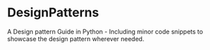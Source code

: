 # DesignPatterns

A Design pattern Guide in Python - Including minor code snippets to showcase the design pattern wherever needed.

